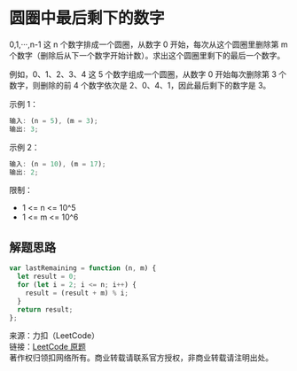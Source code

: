 # 圆圈中最后剩下的数字

0,1,···,n-1 这 n 个数字排成一个圆圈，从数字 0 开始，每次从这个圆圈里删除第 m 个数字（删除后从下一个数字开始计数）。求出这个圆圈里剩下的最后一个数字。

例如，0、1、2、3、4 这 5 个数字组成一个圆圈，从数字 0 开始每次删除第 3 个数字，则删除的前 4 个数字依次是 2、0、4、1，因此最后剩下的数字是 3。

示例 1：

```js
输入: (n = 5), (m = 3);
输出: 3;
```

示例 2：

```js
输入: (n = 10), (m = 17);
输出: 2;
```

限制：

- 1 <= n <= 10^5
- 1 <= m <= 10^6

## 解题思路

```js
var lastRemaining = function (n, m) {
  let result = 0;
  for (let i = 2; i <= n; i++) {
    result = (result + m) % i;
  }
  return result;
};
```

来源：力扣（LeetCode）  
链接：[LeetCode 原题](https://leetcode-cn.com/problems/yuan-quan-zhong-zui-hou-sheng-xia-de-shu-zi-lcof)  
著作权归领扣网络所有。商业转载请联系官方授权，非商业转载请注明出处。
